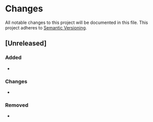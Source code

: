 # Changes

All notable changes to this project will be documented in this file.
This project adheres to [Semantic Versioning](http://semver.org/).

## [Unreleased]

### Added

*

### Changes

*

### Removed

*
